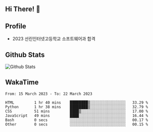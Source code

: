 ## Hi There! 👋

## Profile

-   2023 선린인터넷고등학교 소프트웨어과 합격

## Github Stats

![Github Stats](https://github-readme-stats.vercel.app/api/top-langs/?username=NY0510&theme=tokyonight&hide_border=true&layout=compact)

## WakaTime

<!--START_SECTION:waka-->

```text
From: 15 March 2023 - To: 22 March 2023

HTML         1 hr 40 mins    ████████▒░░░░░░░░░░░░░░░░   33.29 %
Python       1 hr 38 mins    ████████▒░░░░░░░░░░░░░░░░   32.79 %
CSS          51 mins         ████▒░░░░░░░░░░░░░░░░░░░░   17.00 %
JavaScript   49 mins         ████░░░░░░░░░░░░░░░░░░░░░   16.44 %
Bash         0 secs          ░░░░░░░░░░░░░░░░░░░░░░░░░   00.17 %
Other        0 secs          ░░░░░░░░░░░░░░░░░░░░░░░░░   00.15 %
```

<!--END_SECTION:waka-->
